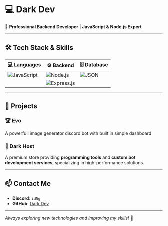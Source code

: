 # 💻 Dark Dev

🚀 **Professional Backend Developer** | **JavaScript & Node.js Expert**

---

## 🛠️ Tech Stack & Skills

| 💻 Languages | ⚙️ Backend | 🗄️ Database |
|-------------|-----------|------------|
| ![JavaScript](https://img.shields.io/badge/JavaScript-F7DF1E?style=flat&logo=javascript&logoColor=black) | ![Node.js](https://img.shields.io/badge/Node.js-339933?style=flat&logo=nodedotjs&logoColor=white) | ![JSON](https://img.shields.io/badge/JSON-000000?style=flat&logo=json&logoColor=white) |
| | ![Express.js](https://img.shields.io/badge/Express.js-000000?style=flat&logo=express&logoColor=white) | |

---

## 🚀 Projects

### 🏆 Evo
A powerfull image generator discord bot with built in simple dashboard

### 🏪 Dark Host
A premium store providing **programming tools** and **custom bot development services**, specializing in high-performance solutions.

---

## 📫 Contact Me
- **Discord**: `id5g`
- **GitHub**: [Dark Dev](https://github.com/id5g)

---
_Always exploring new technologies and improving my skills!_ 🚀
